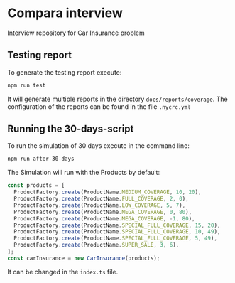 # Compara interview

Interview repository for Car Insurance problem

## Testing report

To generate the testing report execute:

```bash
npm run test
```

It will generate multiple reports in the directory ```docs/reports/coverage```. The configuration of the reports can be found in the file ```.nycrc.yml```

## Running the 30-days-script

To run the simulation of 30 days execute in the command line:

```bash
npm run after-30-days
```

The Simulation will run with the Products by default:

```js
const products = [
  ProductFactory.create(ProductName.MEDIUM_COVERAGE, 10, 20),
  ProductFactory.create(ProductName.FULL_COVERAGE, 2, 0),
  ProductFactory.create(ProductName.LOW_COVERAGE, 5, 7),
  ProductFactory.create(ProductName.MEGA_COVERAGE, 0, 80),
  ProductFactory.create(ProductName.MEGA_COVERAGE, -1, 80),
  ProductFactory.create(ProductName.SPECIAL_FULL_COVERAGE, 15, 20),
  ProductFactory.create(ProductName.SPECIAL_FULL_COVERAGE, 10, 49),
  ProductFactory.create(ProductName.SPECIAL_FULL_COVERAGE, 5, 49),
  ProductFactory.create(ProductName.SUPER_SALE, 3, 6),
];
const carInsurance = new CarInsurance(products);
```

It can be changed in the ```index.ts``` file.

